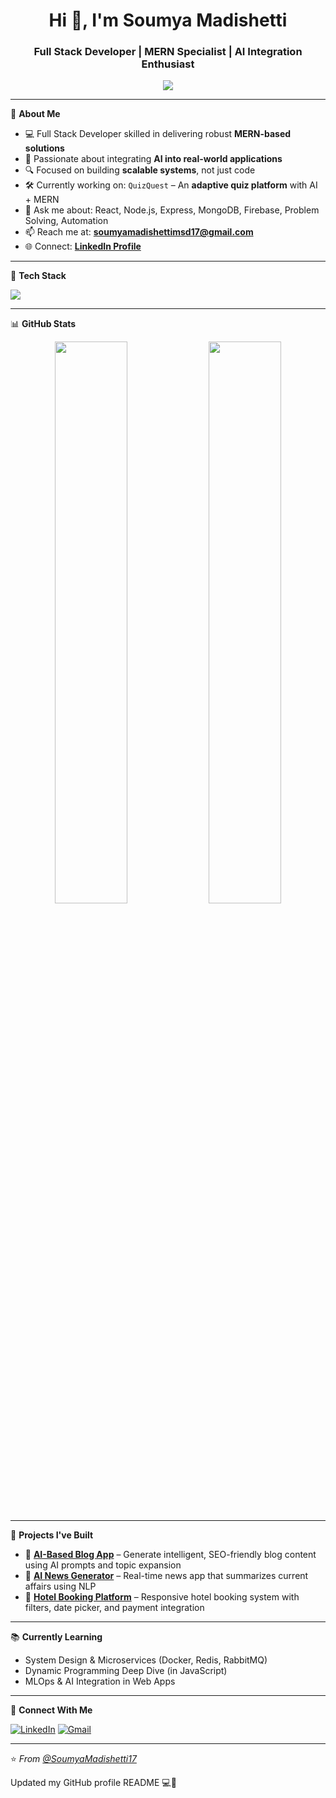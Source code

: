 <h1 align="center">Hi 👋, I'm Soumya Madishetti</h1>
<h3 align="center">Full Stack Developer | MERN Specialist | AI Integration Enthusiast</h3>

<p align="center">
  <a href="https://github.com/SoumyaMadishetti17"><img src="https://readme-typing-svg.herokuapp.com/?lines=Robust+MERN+Developer;AI+Meets+Full+Stack;Solving+Real+Business+Problems;&center=true&width=500&height=45"></a>
</p>

---

🚀 **About Me**

- 💻 Full Stack Developer skilled in delivering robust **MERN-based solutions**
- 🤖 Passionate about integrating **AI into real-world applications**
- 🔍 Focused on building **scalable systems**, not just code
- 🛠 Currently working on: `QuizQuest` – An **adaptive quiz platform** with AI + MERN
- 💬 Ask me about: React, Node.js, Express, MongoDB, Firebase, Problem Solving, Automation
- 📫 Reach me at: **soumyamadishettimsd17@gmail.com**
- 🌐 Connect: [**LinkedIn Profile**](https://www.linkedin.com/in/soumyamadishetti/)  

---

🧰 **Tech Stack**

<p align="left">
  <img src="https://skillicons.dev/icons?i=js,ts,react,nodejs,express,mongodb,redux,firebase,html,css,tailwind,git,github,vscode,vercel" />
</p>

---

📊 **GitHub Stats**

<p align="center">
  <img src="https://github-readme-stats.vercel.app/api?username=SoumyaMadishetti17&show_icons=true&theme=react&hide_border=true" width="48%" />
  <img src="https://github-readme-streak-stats.herokuapp.com?user=SoumyaMadishetti17&theme=react&hide_border=true" width="48%" />
</p>

---

📌 **Projects I've Built**

- 🤖 [**AI-Based Blog App**](https://github.com/SoumyaMadishetti17/-AI-Powered-Blog-App) – Generate intelligent, SEO-friendly blog content using AI prompts and topic expansion  
- 📰 [**AI News Generator**](https://github.com/SoumyaMadishetti17/News-Generator-app) – Real-time news app that summarizes current affairs using NLP  
- 🏨 [**Hotel Booking Platform**](https://github.com/SoumyaMadishetti17/Destinify) – Responsive hotel booking system with filters, date picker, and payment integration  

---

📚 **Currently Learning**

- System Design & Microservices (Docker, Redis, RabbitMQ)
- Dynamic Programming Deep Dive (in JavaScript)
- MLOps & AI Integration in Web Apps

---


🤝 **Connect With Me**

[![LinkedIn](https://img.shields.io/badge/LinkedIn-blue?style=for-the-badge&logo=linkedin&logoColor=white)](https://www.linkedin.com/in/soumyamadishetti/)
[![Gmail](https://img.shields.io/badge/Gmail-D14836?style=for-the-badge&logo=gmail&logoColor=white)](mailto:soumyamadishettimsd17@gmail.com)

---

⭐️ _From [@SoumyaMadishetti17](https://github.com/SoumyaMadishetti17)_

Updated my GitHub profile README 💻🚀

